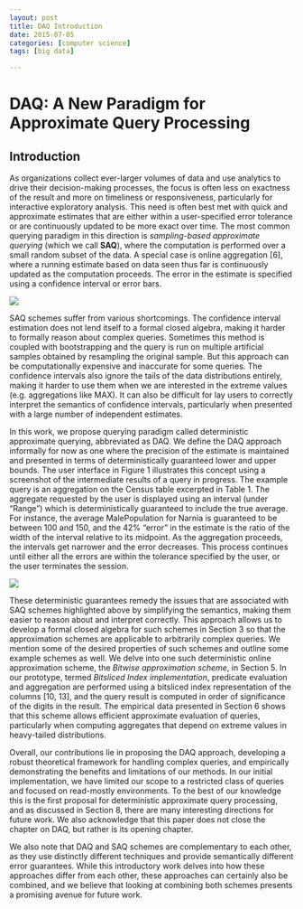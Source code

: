 ```yaml
---
layout: post
title: DAQ Introduction
date: 2015-07-05
categories: [computer science]
tags: [big data]

---
```


# DAQ: A New Paradigm for Approximate Query Processing

## Introduction

As organizations collect ever-larger volumes of data and use analytics to drive their decision-making processes, the focus is often less on exactness of the result and more on timeliness or responsiveness, particularly for interactive exploratory analysis. This need is often best met with quick and approximate estimates that are either within a user-specified error tolerance or are continuously updated to be more exact over time. The most common querying paradigm in this direction is *sampling-based approximate querying* (which we call **SAQ**), where the computation is performed over a small random subset of the data. A special case is online aggregation [6], where a running estimate based on data seen thus far is continuously updated as the computation proceeds. The error in the estimate is specified using a confidence interval or error bars.

![](http://sungsoo.github.com/images/daq-ui.png)

SAQ schemes suffer from various shortcomings. The confidence interval estimation does not lend itself to a formal closed algebra, making it harder to formally reason about complex queries. Sometimes this method is coupled with bootstrapping and the query is run on multiple artificial samples obtained by resampling the original sample. But this approach can be computationally expensive and inaccurate for some queries. The confidence intervals also ignore the tails of the data distributions entirely, making it harder to use them when we are interested in the extreme values (e.g. aggregations like MAX). It can also be difficult for lay users to correctly interpret the semantics of confidence intervals, particularly when presented with a large number of independent estimates. 

In this work, we propose querying paradigm called deterministic approximate querying, abbreviated as DAQ. We define the DAQ approach informally for now as one where the precision of the estimate is maintained and presented in terms of deterministically guaranteed lower and upper bounds. The user interface in Figure 1 illustrates this concept using a screenshot of the intermediate results of a query in progress. The example query is an aggregation on the Census table excerpted in Table 1. The aggregate requested by the user is displayed using an interval (under “Range”) which is deterministically guaranteed to include the true average. For instance, the average MalePopulation for Narnia is guaranteed to be between 100 and 150, and the 42% “error” in the estimate is the ratio of the width of the interval relative to its midpoint. As the aggregation proceeds, the intervals get narrower and the error decreases. This process continues until either all the errors are within the tolerance specified by the user, or the user terminates the session.![](http://sungsoo.github.com/images/census-table.png)
These deterministic guarantees remedy the issues that are associated with SAQ schemes highlighted above by simplifying the semantics, making them easier to reason about and interpret correctly. This approach allows us to develop a formal closed algebra for such schemes in Section 3 so that the approximation schemes are applicable to arbitrarily complex queries. We mention some of the desired properties of such schemes and outline some example schemes as well. We delve into one such deterministic online approximation scheme, the *Bitwise approximation scheme*, in Section 5. In our prototype, termed *Bitsliced Index implementation*, predicate evaluation and aggregation are performed using a bitsliced index representation of the columns [10, 13], and the query result is computed in order of significance of the digits in the result. The empirical data presented in Section 6 shows that this scheme allows efficient approximate evaluation of queries, particularly when computing aggregates that depend on extreme values in heavy-tailed distributions.Overall, our contributions lie in proposing the DAQ approach, developing a robust theoretical framework for handling complex queries, and empirically demonstrating the benefits and limitations of our methods. In our initial implementation, we have limited our scope to a restricted class of queries and focused on read-mostly environments. To the best of our knowledge this is the first proposal for deterministic approximate query processing, and as discussed in Section 8, there are many interesting directions for future work. We also acknowledge that this paper does not close the chapter on DAQ, but rather is its opening chapter.We also note that DAQ and SAQ schemes are complementary to each other, as they use distinctly different techniques and provide semantically different error guarantees. While this introductory work delves into how these approaches differ from each other, these approaches can certainly also be combined, and we believe that looking at combining both schemes presents a promising avenue for future work.